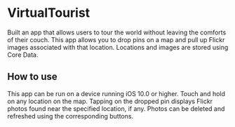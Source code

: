 # VirtualTourist
Built an app that allows users to tour the world without leaving the comforts of their couch. This app allows you to drop pins on a map and pull up Flickr images associated with that location. Locations and images are stored using Core Data.
## How to use
This app can be run on a device running iOS 10.0 or higher. Touch and hold on any location on the map. Tapping on the dropped pin displays Flickr photos found near the specified location, if any. Photos can be deleted and refreshed using the corresponding buttons.
